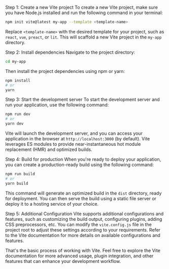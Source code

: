 
Step 1: Create a new Vite project
To create a new Vite project, make sure you have Node.js installed and run the following command in your terminal:

```bash
npm init vite@latest my-app --template <template-name>
```

Replace `<template-name>` with the desired template for your project, such as `react`, `vue`, `preact`, or `lit`. This will scaffold a new Vite project in the `my-app` directory.

Step 2: Install dependencies
Navigate to the project directory:

```bash
cd my-app
```

Then install the project dependencies using npm or yarn:

```bash
npm install
# or
yarn
```

Step 3: Start the development server
To start the development server and run your application, use the following command:

```bash
npm run dev
# or
yarn dev
```

Vite will launch the development server, and you can access your application in the browser at `http://localhost:3000` (by default). Vite leverages ES modules to provide near-instantaneous hot module replacement (HMR) and optimized builds.

Step 4: Build for production
When you're ready to deploy your application, you can create a production-ready build using the following command:

```bash
npm run build
# or
yarn build
```

This command will generate an optimized build in the `dist` directory, ready for deployment. You can then serve the build using a static file server or deploy it to a hosting service of your choice.

Step 5: Additional Configuration
Vite supports additional configurations and features, such as customizing the build output, configuring plugins, adding CSS preprocessors, etc. You can modify the `vite.config.js` file in the project root to adjust these settings according to your requirements. Refer to the Vite documentation for more details on available configurations and features.

That's the basic process of working with Vite. Feel free to explore the Vite documentation for more advanced usage, plugin integration, and other features that can enhance your development workflow.